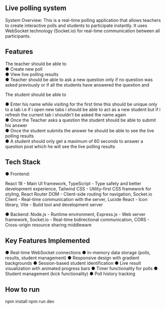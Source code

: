 
## Live polling system
System Overview:
This is a real-time polling application that allows teachers to create interactive polls and students to participate instantly. It uses WebSocket technology (Socket.io) for real-time communication between all participants.

## Features 
The teacher should be able to  
● Create new poll  
● View live polling results  
● Teacher should be able to ask a new question only if no question 
was asked previously or if all the students have answered the 
question  and 

The student should be able to 

● Enter his name while visiting for the first time this should be unique 
only to a tab i.e if i open new tabs i should be able to act as a new 
student but if i refresh the current tab i shouldn’t be asked the 
name again  
● Once the Teacher asks a question the student should be able to 
submit his answer  
● Once the student submits the answer he should be able to see the 
live polling results  
● A student should only get a maximum of 60 seconds to answer a 
question post which he will see the live polling results  


## Tech Stack

● Frontend: 

React 18 - Main UI framework,
TypeScript - Type safety and better development experience,
Tailwind CSS - Utility-first CSS framework for styling,
React Router DOM - Client-side routing for navigation,
Socket.io Client - Real-time communication with the server,
Lucide React - Icon library,
Vite - Build tool and development server

● Backend:
Node.js - Runtime environment,
Express.js - Web server framework,
Socket.io - Real-time bidirectional communication,
CORS - Cross-origin resource sharing middleware

## Key Features Implemented
● Real-time WebSocket connections
● In-memory data storage (polls, results, student management)
● Responsive design with gradient backgrounds
● Session-based student identification
● Live result visualization with animated progress bars
● Timer functionality for polls
● Student management (kick functionality)
● Poll history tracking

## How to run 
npm install
npm run dev
